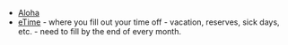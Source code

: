 - [Aloha](https://ac-aloha.akamai.com/)
- [eTime](https://etime.akamai.com/) - where you fill out your time off - vacation, reserves, sick days, etc. - need to fill by the end of every month.
